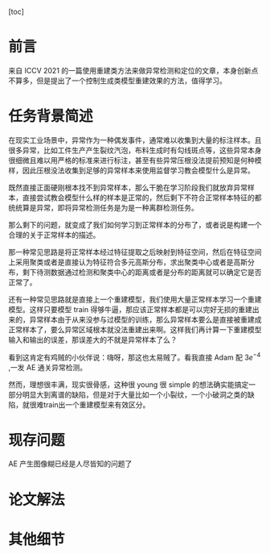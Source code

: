 

[toc]

# 前言

来自 ICCV 2021 的一篇使用重建类方法来做异常检测和定位的文章，本身创新点不算多，但是提出了一个控制生成类模型重建效果的方法，值得学习。

# 任务背景简述

在现实工业场景中，异常作为一种偶发事件，通常难以收集到大量的标注样本。且很多异常，比如工件生产产生裂纹汽泡，布料生成时有勾线斑点等，这些异常本身很细微且难以用严格的标准来进行标注，甚至有些异常压根没法提前预知是何种模样，因此压根没法收集到足够的异常样本来使用监督学习教会模型什么是异常。

既然直接正面硬刚根本找不到异常样本，那么干脆在学习阶段我们就放弃异常样本，直接尝试教会模型什么样的样本是正常的，然后剩下不符合正常样本特征的都统统算是异常，即将异常检测任务是为是一种离群检测任务。

那么剩下的问题，就变成了我们如何学习到正常样本的分布了，或者说是构建一个合理的关于正常样本的描述。

那一种常见思路是将正常样本经过特征提取之后映射到特征空间，然后在特征空间上采用聚类或者是直接认为特征符合多元高斯分布，求出聚类中心或者是高斯分布，剩下待测数据通过检测和聚类中心的距离或者是分布的距离就可以确定它是否正常了。

还有一种常见思路就是直接上一个重建模型，我们使用大量正常样本学习一个重建模型。这样只要模型 train 得够牛逼，那应该正常样本都是可以完好无损的重建出来的，异常样本由于从来没参与过模型的训练，那么异常样本要么是直接被重建成正常样本了，要么异常区域根本就没法重建出来啊。这样我们再计算一下重建模型输入和输出的误差，那误差大的不就是异常样本了么？

看到这肯定有鸡贼的小伙伴说：嗨呀，那这也太易贼了。看我直接 Adam 配 $3e^{-4}$​ ,一发 AE 通关异常检测。

然而，理想很丰满，现实很骨感，这种很 young 很 simple 的想法确实能搞定一部分明显大到离谱的缺陷，但是对于大量比如一个小裂纹，一个小破洞之类的缺陷，就很难train出一个重建模型来有效区分。

# 现存问题

AE 产生图像糊已经是人尽皆知的问题了



# 论文解法

# 其他细节

